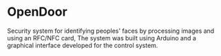 # OpenDoor
Security system for identifying peoples' faces by processing images and using an RFC/NFC card, The system was built using Arduino and a graphical interface developed for the control system.
